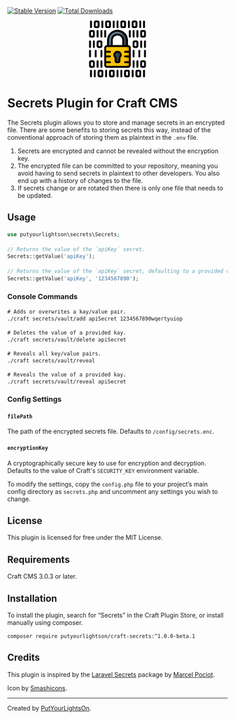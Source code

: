 [![Stable Version](https://img.shields.io/packagist/v/putyourlightson/craft-secrets?label=stable)]((https://packagist.org/packages/putyourlightson/craft-secrets))
[![Total Downloads](https://img.shields.io/packagist/dt/putyourlightson/craft-secrets)](https://packagist.org/packages/putyourlightson/craft-secrets)

<p align="center"><img width="130" src="https://raw.githubusercontent.com/putyourlightson/craft-secrets/develop/src/icon.svg"></p>

# Secrets Plugin for Craft CMS

The Secrets plugin allows you to store and manage secrets in an encrypted file. There are some benefits to storing secrets this way, instead of the conventional approach of storing them as plaintext in the `.env` file.

1. Secrets are encrypted and cannot be revealed without the encryption key.
2. The encrypted file can be committed to your repository, meaning you avoid having to send secrets in plaintext to other developers. You also end up with a history of changes to the file.
3. If secrets change or are rotated then there is only one file that needs to be updated. 

## Usage

```php
use putyourlightson\secrets\Secrets;

// Returns the value of the `apiKey` secret.
Secrets::getValue('apiKey');

// Returns the value of the `apiKey` secret, defaulting to a provided value.
Secrets::getValue('apiKey', '1234567890');
```

### Console Commands

```shell
# Adds or overwrites a kay/value pair.
./craft secrets/vault/add apiSecret 1234567890wqertyuiop

# Deletes the value of a provided kay.
./craft secrets/vault/delete apiSecret

# Reveals all key/value pairs.
./craft secrets/vault/reveal

# Reveals the value of a provided kay.
./craft secrets/vault/reveal apiSecret
```

### Config Settings

#### `filePath`

The path of the encrypted secrets file. Defaults to `/config/secrets.enc`.

#### `encryptionKey`

A cryptographically secure key to use for encryption and decryption. Defaults to the value of Craft's  `SECURITY_KEY` environment variable.

To modify the settings, copy the `config.php` file to your project’s main config directory as `secrets.php` and uncomment any settings you wish to change.

## License

This plugin is licensed for free under the MIT License.

## Requirements

Craft CMS 3.0.3 or later.

## Installation

To install the plugin, search for “Secrets” in the Craft Plugin Store, or install manually using composer.

```
composer require putyourlightson/craft-secrets:^1.0.0-beta.1
```

## Credits

This plugin is inspired by the [Laravel Secrets](https://github.com/beyondcode/laravel-secrets) package by [Marcel Pociot](https://github.com/mpociot).

Icon by <a href="https://smashicons.com/" title="Smashicons">Smashicons</a>.

---

Created by [PutYourLightsOn](https://putyourlightson.com/).
